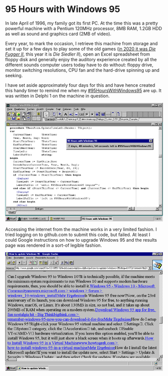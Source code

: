 # 95 Hours with Windows 95

In late April of 1996, my family got its first PC. At the time this was a pretty powerful machine with a Pentium 120MHz processor, 8MB RAM, 1.2GB HDD as well as sound and graphics card (2MB of video).

Every year, to mark the occasion, I retrieve this machine from storage and set it up for a few days to play some of the old games ([in 2020 it was *Die Fugger II*](https://personalnexus.wordpress.com/2020/05/03/playing-die-fugger-ii-in-2020/), this year it is *Die Siedler II*), open an Excel spreadsheet from floppy disk and generally enjoy the auditory experience created by all the different sounds computer users today have to do without: floppy drive, monitor switching resolutions, CPU fan and the hard-drive spinning up and seeking.

I have set aside approximately four days for this and have hence created this handy timer to remind me when my [#95HoursWithWindows95](https://twitter.com/hashtag/95HoursWithWindows95) are up. It was written in Delphi 1 on the machine in question.

![Running in Delphi 1 IDE on Windows 95](/images/Screenshot.png)

Accessing the internet from the machine works in a very limited fashion. I tried logging on to github.com to submit this code, but failed. At least I could Google instructions on how to upgrade Windows 95 and the results page was rendered in a sort-of legible fashion.

![Internet on Windows 95](/images/Internet.png)